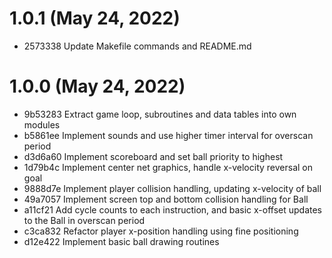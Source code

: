 # 1.0.1 (May 24, 2022)
*  2573338 Update Makefile commands and README.md

# 1.0.0 (May 24, 2022)
*  9b53283 Extract game loop, subroutines and data tables into own modules
*  b5861ee Implement sounds and use higher timer interval for overscan period
*  d3d6a60 Implement scoreboard and set ball priority to highest
*  1d79b4c Implement center net graphics, handle x-velocity reversal on goal
*  9888d7e Implement player collision handling, updating x-velocity of ball
*  49a7057 Implement screen top and bottom collision handling for Ball
*  a11cf21 Add cycle counts to each instruction, and basic x-offset updates to the Ball in overscan period
*  c3ca832 Refactor player x-position handling using fine positioning
*  d12e422 Implement basic ball drawing routines
